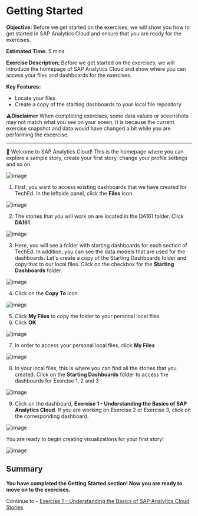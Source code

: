# Getting Started

**Objective:** Before we get started on the exercises, we will show you how to get started in SAP Analytics Cloud and ensure that you are ready for the exercises.

**Estimated Time:** 5 mins 

**Exercise Description:** Before we get started on the exercises, we will introduce the homepage of SAP Analytics Cloud and show where you can access your files and dashboards for the exercises. 

**Key Features:**
- Locate your files 
- Create a copy of the starting dashboards to your local file repository

⚠️**Disclaimer**
When completing exercises, some data values or sceenshots may not match what you see on your sceen. It is because the current exercise snapshot and data would have changed a bit while you are performing the excercise. 

----------------------------------------------------------------------------------------------------------------------------------------

🚩 Welcome to SAP Analytics Cloud! This is the homepage where you can explore a sample story, create your first story, change your profile settings and so on. 

![image](https://user-images.githubusercontent.com/112718519/198722315-f2b54cf5-997d-4dbe-b187-047cfdd3a143.png)

1. First, you want to access existing dashboards that we have created for TechEd. In the leftside panel, click the **Files** icon.

![image](https://user-images.githubusercontent.com/112718519/198722481-799120a8-f663-4d7d-8707-f9fcc657b457.png)

2. The stories that you will work on are located in the DA161 folder. Click **DA161**.

![image](https://user-images.githubusercontent.com/112718519/199792261-93423c10-7b53-43de-8737-57d005cdb649.png)

3. Here, you will see a folder with starting dashboards for each section of TechEd. In addition, you can see the data models that are used for the dashboards. Let's create a copy of the Starting Dashboards folder and copy that to our local files. Click on the checkbox for the **Starting Dashboards** folder.

![image](https://user-images.githubusercontent.com/112718519/199792643-9f71f444-6e79-45c1-9c46-362ca11c1097.png)

4. Click on the **Copy To** icon 

![image](https://user-images.githubusercontent.com/112718519/199790686-ee949e4d-341a-45a7-af3c-10c7d84aa41c.png)

5. Click **My Files** to copy the folder to your personal local files 
6. Click **OK**

![image](https://user-images.githubusercontent.com/112718519/199790818-f9750fce-a1f0-4a16-8608-9ca1a0777000.png)

7. In order to access your personal local files, click **My Files**

![image](https://user-images.githubusercontent.com/112718519/199791034-1fd8af59-f734-4b0c-9fb0-baa682aa7be1.png)

8. In your local files, this is where you can find all the stories that you created. Click on the **Starting Dashboards** folder to access the dashboards for Exercise 1, 2 and 3

![image](https://user-images.githubusercontent.com/112718519/199791238-3a9ad8bb-faf6-4f89-ac9d-82b85d75f5de.png)

9. Click on the dashboard, **Exercise 1 - Understanding the Basics of SAP Analytics Cloud**. If you are working on Exercise 2 or Exercise 3, click on the corresponding dashboard. 

![image](https://user-images.githubusercontent.com/112718519/199791296-9f1a45d8-e932-43fd-80bc-f193515286c3.png)

You are ready to begin creating visualizations for your first story!

![image](https://user-images.githubusercontent.com/112718519/198722966-4d5f2946-b6fd-472b-9f60-dcb0a42358f0.png)



## Summary

**You have completed the Getting Started section! Now you are ready to move on to the exercises.**

Continue to - [Exercise 1 – Understanding the Basics of SAP Analytics Cloud Stories](../ex1/README.md)
